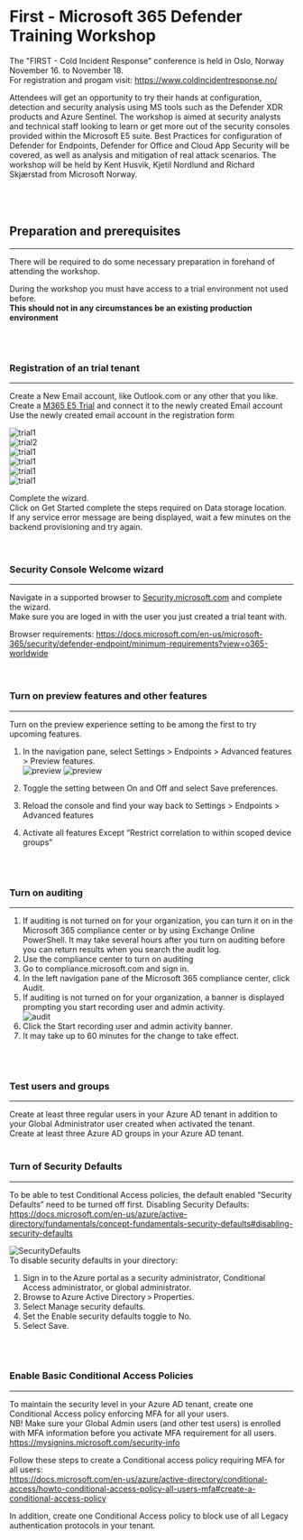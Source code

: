 # First - Microsoft 365 Defender Training Workshop

The "FIRST - Cold Incident Response" conference is held in Oslo, Norway November 16. to November 18.  
For registration and progam visit: https://www.coldincidentresponse.no/

Attendees will get an opportunity to try their hands at configuration, detection and security analysis using MS tools such as the Defender XDR products and Azure Sentinel.
The workshop is aimed at security analysts and technical staff looking to learn or get more out of the security consoles provided within the Microsoft E5 suite.
Best Practices for configuration of Defender for Endpoints, Defender for Office and Cloud App Security will be covered, as well as analysis and mitigation of real attack scenarios.
The workshop will be held by Kent Husvik, Kjetil Nordlund and Richard Skjærstad from Microsoft Norway.  
<br>
<br>
<br>

## Preparation and prerequisites
---
There will be required to do some necessary preparation in forehand of attending the workshop. 

During the workshop you must have access to a trial environment not used before.   
<b>This should not in any circumstances be an existing production environment</b>

<br>
<br>

### Registration of an trial tenant
---
Create a New Email account, like Outlook.com or any other that you like.  
Create a [M365 E5 Trial](https://signup.microsoft.com/Signup?OfferId=f6f20264-e785-4749-bd8e-884bab076de4&ali=1) and connect it to the newly created Email account  
Use the newly created email account in the registration form  
  

![trial1](./img/trial1.png)  
![trial2](./img/trial2.png)  
![trial1](./img/trial3.png)  
![trial1](./img/trial4.png)  
![trial1](./img/trial5.png)  
![trial1](./img/trial6.png)  


Complete the wizard.  
Click on Get Started complete the steps required on Data storage location. If any service error message are being displayed, wait a few minutes on the backend provisioning and try again.  
<br>
<br>

### Security Console Welcome wizard
---
Navigate in a supported browser to [Security.microsoft.com](https://security.microsoft.com) and complete the wizard.  
Make sure you are loged in with the user you just created a trial teant with.  

Browser requirements: https://docs.microsoft.com/en-us/microsoft-365/security/defender-endpoint/minimum-requirements?view=o365-worldwide  
<br>
<br>

### Turn on preview features and other features
---
Turn on the preview experience setting to be among the first to try upcoming features.
1.	In the navigation pane, select Settings > Endpoints > Advanced features > Preview features.  
   ![preview](./img/preview1.png)
   ![preview](./img/preview2.png)  <br>

2.	Toggle the setting between On and Off and select Save preferences.
3.	Reload the console and find your way back to Settings > Endpoints > Advanced features 
4.	Activate all features Except “Restrict correlation to within scoped device groups”

<br>
<br>

### Turn on auditing
---
1.	If auditing is not turned on for your organization, you can turn it on in the Microsoft 365 compliance center or by using Exchange Online PowerShell. It may take several hours after you turn on auditing before you can return results when you search the audit log.
2.	Use the compliance center to turn on auditing
3.	Go to compliance.microsoft.com and sign in.
4.	In the left navigation pane of the Microsoft 365 compliance center, click Audit.
5.	If auditing is not turned on for your organization, a banner is displayed prompting you start recording user and admin activity.  
![audit](./img/audit.png)  
7.	Click the Start recording user and admin activity banner.
8.	It may take up to 60 minutes for the change to take effect.

<br>
<br>

### Test users and groups
---
Create at least three regular users in your Azure AD tenant in addition to your Global Administrator user created when activated the tenant.  
Create at least three Azure AD groups in your Azure AD tenant.
<br>
<br>

### Turn of Security Defaults
---
To be able to test Conditional Access policies, the default enabled “Security Defaults” need to be turned off first.
Disabling Security Defaults: https://docs.microsoft.com/en-us/azure/active-directory/fundamentals/concept-fundamentals-security-defaults#disabling-security-defaults    
  
![SecurityDefaults](./img/securitydefaults.png)  
To disable security defaults in your directory:
1.	Sign in to the Azure portal as a security administrator, Conditional Access administrator, or global administrator.
2.	Browse to Azure Active Directory > Properties.
3.	Select Manage security defaults.
4.	Set the Enable security defaults toggle to No.
5.	Select Save.

<br>
<br>

### Enable Basic Conditional Access Policies
---
To maintain the security level in your Azure AD tenant, create one Conditional Access policy enforcing MFA for all your users.  
NB! Make sure your Global Admin users (and other test users) is enrolled with MFA information before you activate MFA requirement for all users.
https://mysignins.microsoft.com/security-info   
  
Follow these steps to create a Conditional access policy requiring MFA for all users:   
https://docs.microsoft.com/en-us/azure/active-directory/conditional-access/howto-conditional-access-policy-all-users-mfa#create-a-conditional-access-policy  

In addition, create one Conditional Access policy to block use of all Legacy authentication protocols in your tenant.

